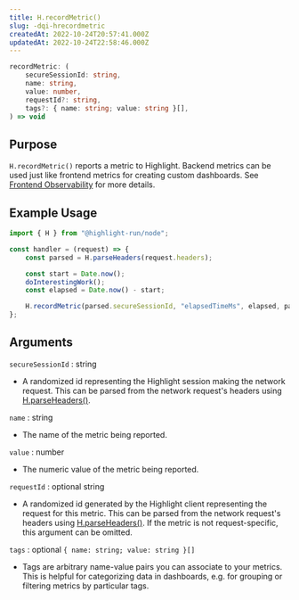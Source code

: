 ```yaml
---
title: H.recordMetric()
slug: -dqi-hrecordmetric
createdAt: 2022-10-24T20:57:41.000Z
updatedAt: 2022-10-24T22:58:46.000Z
---
```


```typescript
recordMetric: (
	secureSessionId: string,
	name: string,
	value: number,
	requestId?: string,
	tags?: { name: string; value: string }[],
) => void
```

## Purpose

`H.recordMetric()` reports a metric to Highlight. Backend metrics can be used just like frontend metrics for creating custom dashboards. See [Frontend Observability](/product-features/frontend-observability) for more details.

## Example Usage

```typescript
import { H } from "@highlight-run/node";

const handler = (request) => {
	const parsed = H.parseHeaders(request.headers);

	const start = Date.now();
	doInterestingWork();
	const elapsed = Date.now() - start;

	H.recordMetric(parsed.secureSessionId, "elapsedTimeMs", elapsed, parsed.requestId, ["user": "Zane"]);
};
```

## Arguments

`secureSessionId` : string

-   A randomized id representing the Highlight session making the network request. This can be parsed from the network request's headers using [H.parseHeaders()](/api/nodejs/h-parse-headers).

`name` : string

-   The name of the metric being reported.

`value` : number

-   The numeric value of the metric being reported.

`requestId` : optional string

-   A randomized id generated by the Highlight client representing the request for this metric. This can be parsed from the network request's headers using [H.parseHeaders()](/api/nodejs/h-parse-headers). If the metric is not request-specific, this argument can be omitted.

`tags` : optional `{ name: string; value: string }[]`

-   Tags are arbitrary name-value pairs you can associate to your metrics. This is helpful for categorizing data in dashboards, e.g. for grouping or filtering metrics by particular tags.
